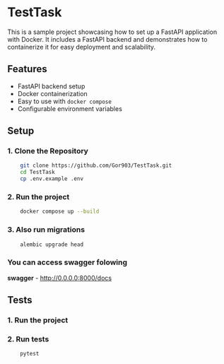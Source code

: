 # TestTask

This is a sample project showcasing how to set up a FastAPI application with Docker. It includes a FastAPI backend and demonstrates how to containerize it for easy deployment and scalability.

## Features

- FastAPI backend setup
- Docker containerization
- Easy to use with `docker compose`
- Configurable environment variables


## Setup

### 1. Clone the Repository

```bash
    git clone https://github.com/Gor903/TestTask.git
    cd TestTask
    cp .env.example .env
```

### 2. Run the project
```bash
    docker compose up --build
```

### 3. Also run migrations
```bash
    alembic upgrade head
```

### You can access swagger folowing
**swagger** - http://0.0.0.0:8000/docs


## Tests

### 1. Run the project

### 2. Run tests
```bash
    pytest
```
